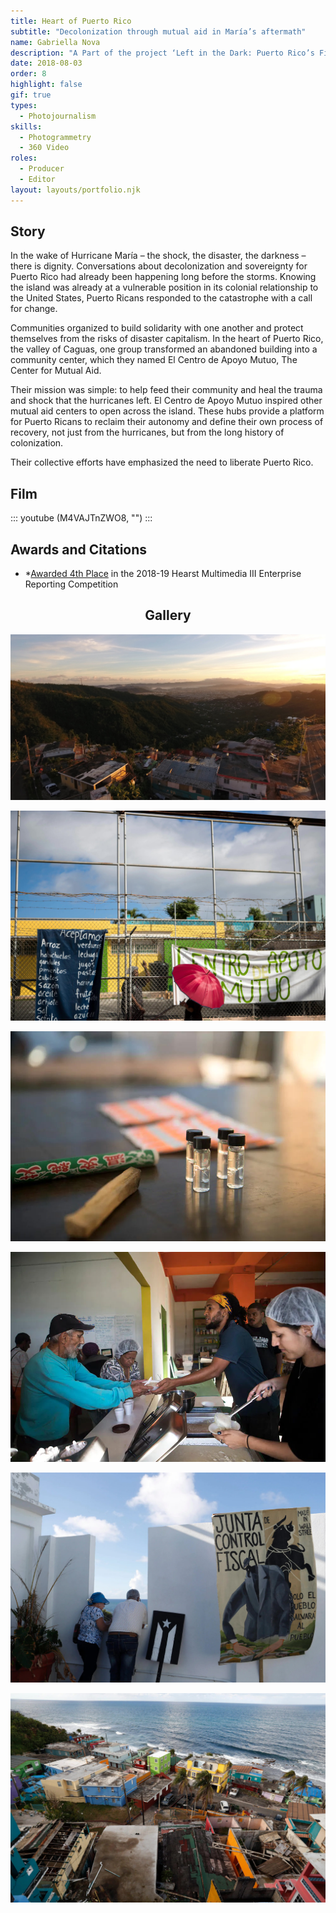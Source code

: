 ```yaml
---
title: Heart of Puerto Rico
subtitle: "Decolonization through mutual aid in María’s aftermath"
name: Gabriella Nova
description: "A Part of the project ‘Left in the Dark: Puerto Rico’s Fight for a Just Recovery’"
date: 2018-08-03
order: 8
highlight: false
gif: true
types:
  - Photojournalism
skills:
  - Photogrammetry
  - 360 Video
roles:
  - Producer
  - Editor
layout: layouts/portfolio.njk
---
```


<div class="grid-center sm:grid-center md:grid-center">

## Story

In the wake of Hurricane María – the shock, the disaster, the darkness – there is dignity. Conversations about decolonization and sovereignty for Puerto Rico had already been happening long before the storms. Knowing the island was already at a vulnerable position in its colonial relationship to the United States, Puerto Ricans responded to the catastrophe with a call for change.

Communities organized to build solidarity with one another and protect themselves from the risks of disaster capitalism. In the heart of Puerto Rico, the valley of Caguas, one group transformed an abandoned building into a community center, which they named El Centro de Apoyo Mutuo, The Center for Mutual Aid.

Their mission was simple: to help feed their community and heal the trauma and shock that the hurricanes left. El Centro de Apoyo Mutuo inspired other mutual aid centers to open across the island. These hubs provide a platform for Puerto Ricans to reclaim their autonomy and define their own process of recovery, not just from the hurricanes, but from the long history of colonization. 

Their collective efforts have emphasized the need to liberate Puerto Rico. 

</div>

<copy-wrap class="grid-center xs:grid-center md:col-start-1 md:col-end-4">

## Film

::: youtube (M4VAJTnZWO8, "") :::

</copy-wrap>

<copy-wrap class="text-black dm:text-white grid-center xs:grid-center md:col-start-4 md:col-end-6 md:row-start-3">

## Awards and Citations

- *[Awarded 4th Place](http://www.hearstawards.org/competitions/multimedia/2018-19/) in the 2018-19 Hearst Multimedia III Enterprise Reporting Competition

</copy-wrap>

<copy-wrap align="center" class="grid-center xs:grid-center md:col-start-3 md:col-end-4">

## Gallery

</copy-wrap>

![Overlooking the valley of Caguas, a municipality known as, "the heart of Puerto Rico," at sunrise. Drone photography by Gabriella Parsons, December 2017.](./assets/img/heart-of-puerto-rico/gallery/caguas-drone.jpg "gallery md:col-span-3")

![The Center for Mutual Aid in Caguas, Puerto Rico, in December 2017, three months after Hurricane Maria hit the island.](./assets/img/heart-of-puerto-rico/gallery/_G4I3570.jpg "gallery md:col-span-3")

![ Ear acupuncture is offered at the Center for Mutual Aid each week. Provided by certified acupuncturists who volunteer at the center, the service has helped community members relieve depression, anxiety and trauma that stemmed from Hurricane Maria and its aftermath.](./assets/img/heart-of-puerto-rico/gallery/2017126_CaguasCAM_018.jpg "gallery md:row-start-6 md:col-span-2 md:col-start-4")

![Modeled after revolutionary movements like those of The Young Lords and The Black Panthers’ free food program, The Center for Mutual Aid serves breakfast and lunch to the community of Caguas on weekdays. This service does not cost money, and can instead be exchanged for people's volunteer time and resources.](./assets/img/heart-of-puerto-rico/gallery/2017127_Caguas_002.jpg "gallery md:row-start-5 md:col-span-2")

![A couple looks out on the coastline in La Perla, where a mutual aid center provides dinner for the community. Some volunteers are with the grassroots organization, Jornada: Se acabaron las Promesas. The sign to the right translates: "Fiscal Control Board: made in Wall Street. Only the people save the people."](./assets/img/heart-of-puerto-rico/gallery/cam-laperla-rooftop.jpg "gallery md:col-span-2")

![The view from el Centro de Apoyo Mutuo in La Perla, a barrio of San Juan, Puerto Rico.](./assets/img/heart-of-puerto-rico/gallery/overlooking-laperla.jpg "gallery md:col-span-3")